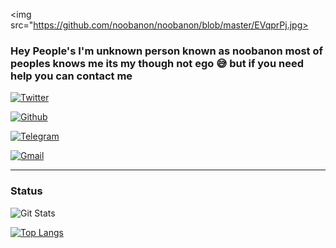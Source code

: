 <img src="https://github.com/noobanon/noobanon/blob/master/EVqprPj.jpg>

### Hey People's I'm unknown person known as noobanon most of peoples knows me its my though not ego 😅 but if you need help you can contact me 


[![Twitter](https://img.shields.io/badge/twitter-%231DA1F2.svg?&style=for-the-badge&logo=twitter&logoColor=white)](https://twitter.com/noobanonx)

[![Github](https://img.shields.io/badge/github-%23100000.svg?&style=for-the-badge&logo=github&logoColor=white)](https://github.com/noobanon)

[![Telegram](https://img.shields.io/badge/THE%20ANON-%40NOOBANON-red)](https://t.me/noobanon)

[![Gmail](https://img.shields.io/badge/gmail-D14836?&style=for-the-badge&logo=gmail&logoColor=white)](mailto:noobanon@pm.me)


---
### Status
![Git Stats](https://github-readme-stats.vercel.app/api?username=noobanon&theme=tokyonight&show_icons=true)

[![Top Langs](https://github-readme-stats.vercel.app/api/top-langs/?username=noobanon&layout=compact)](https://github.com/noobanon/github-readme-stats)


